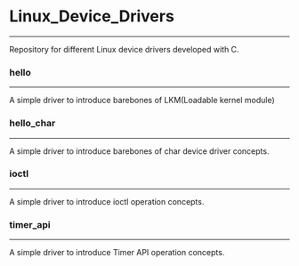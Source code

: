 # Linux_Device_Drivers
------------


Repository for different Linux device drivers developed with C.

### hello
---
A simple driver to introduce barebones of LKM(Loadable kernel module)

### hello_char
---
A simple driver to introduce barebones of char device driver concepts.

### ioctl
---
A simple driver to introduce ioctl operation concepts.

### timer_api
---
A simple driver to introduce Timer API operation concepts.